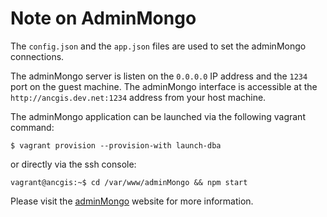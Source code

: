 # Note on AdminMongo

The ```config.json``` and the ```app.json``` files are used to set the adminMongo connections.

The adminMongo server is listen on the ```0.0.0.0``` IP address and the ```1234``` port on the guest machine.
The adminMongo interface is accessible at the ```http://ancgis.dev.net:1234``` address from your host machine.

The adminMongo application can be launched via the following vagrant command:
```
$ vagrant provision --provision-with launch-dba
```
or directly via the ssh console:
```
vagrant@ancgis:~$ cd /var/www/adminMongo && npm start
```

Please visit the [adminMongo](https://adminmongo.markmoffat.com/) website for more information.
